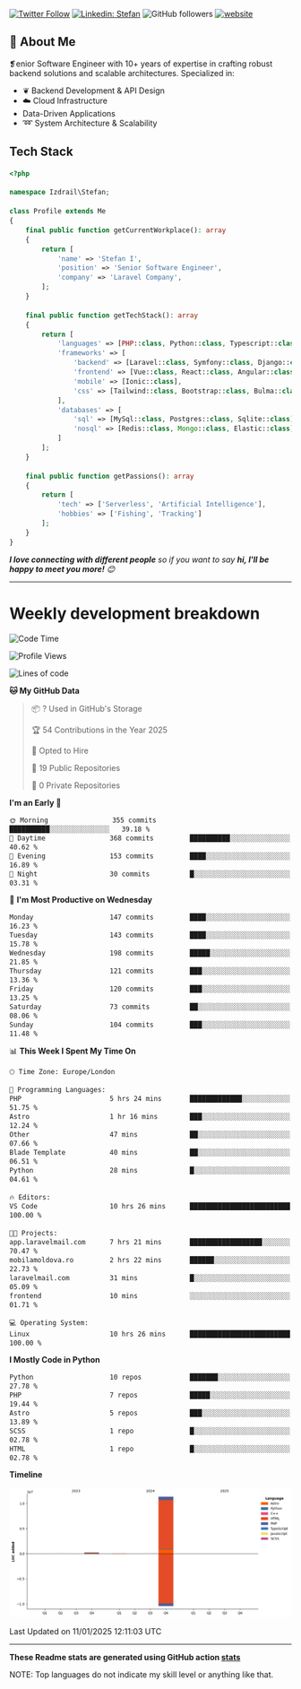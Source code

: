 [![Twitter Follow](https://img.shields.io/twitter/follow/thephpteacher?label=Follow)](https://twitter.com/intent/follow?screen_name=thephpteacher)
[![Linkedin: Stefan](https://img.shields.io/badge/izdrail-blue?style=flat-square&logo=Linkedin&logoColor=white&link=https://www.linkedin.com/in/izdrail/)](https://www.linkedin.com/in/izdrail/)
![GitHub followers](https://img.shields.io/github/followers/izdrail?label=Follow&style=social)
[![website](https://img.shields.io/badge/Website-46a2f1.svg?&style=flat-square&logo=Google-Chrome&logoColor=white&link=https://izdrail.com/)](https://izdrail.com/)

## 🚀 About Me
❡enior Software Engineer with 10+ years of expertise in crafting robust backend solutions and scalable architectures. 
Specialized in:

- ❦ Backend Development & API Design
- ☁️ Cloud Infrastructure
-  Data-Driven Applications
- ➿ System Architecture & Scalability

## Tech Stack

```php
<?php

namespace Izdrail\Stefan;

class Profile extends Me
{
    final public function getCurrentWorkplace(): array
    {
        return [
            'name' => 'Stefan I',
            'position' => 'Senior Software Engineer',
            'company' => 'Laravel Company',
        ];
    }
    
    final public function getTechStack(): array
    {
        return [
            'languages' => [PHP::class, Python::class, Typescript::class],
            'frameworks' => [
                'backend' => [Laravel::class, Symfony::class, Django::class, FastApi::class],
                'frontend' => [Vue::class, React::class, Angular::class],
                'mobile' => [Ionic::class],
                'css' => [Tailwind::class, Bootstrap::class, Bulma::class]
            ],
            'databases' => [
                'sql' => [MySql::class, Postgres::class, Sqlite::class],
                'nosql' => [Redis::class, Mongo::class, Elastic::class]
            ]
        ];
    }

    final public function getPassions(): array
    {
        return [
            'tech' => ['Serverless', 'Artificial Intelligence'],
            'hobbies' => ['Fishing', 'Tracking']
        ];
    }
}
```
 <em><b>I love connecting with different people</b> so if you want to say <b>hi, I'll be happy to meet you more!</b> 😊</em>


---
# Weekly development breakdown
<!--START_SECTION:waka-->
![Code Time](http://img.shields.io/badge/Code%20Time-894%20hrs%2013%20mins-blue)

![Profile Views](http://img.shields.io/badge/Profile%20Views-18-blue)

![Lines of code](https://img.shields.io/badge/From%20Hello%20World%20I%27ve%20Written-11.7%20million%20lines%20of%20code-blue)

**🐱 My GitHub Data** 

> 📦 ? Used in GitHub's Storage 
 > 
> 🏆 54 Contributions in the Year 2025
 > 
> 💼 Opted to Hire
 > 
> 📜 19 Public Repositories 
 > 
> 🔑 0 Private Repositories 
 > 
**I'm an Early 🐤** 

```text
🌞 Morning                355 commits         ██████████░░░░░░░░░░░░░░░   39.18 % 
🌆 Daytime                368 commits         ██████████░░░░░░░░░░░░░░░   40.62 % 
🌃 Evening                153 commits         ████░░░░░░░░░░░░░░░░░░░░░   16.89 % 
🌙 Night                  30 commits          █░░░░░░░░░░░░░░░░░░░░░░░░   03.31 % 
```
📅 **I'm Most Productive on Wednesday** 

```text
Monday                   147 commits         ████░░░░░░░░░░░░░░░░░░░░░   16.23 % 
Tuesday                  143 commits         ████░░░░░░░░░░░░░░░░░░░░░   15.78 % 
Wednesday                198 commits         █████░░░░░░░░░░░░░░░░░░░░   21.85 % 
Thursday                 121 commits         ███░░░░░░░░░░░░░░░░░░░░░░   13.36 % 
Friday                   120 commits         ███░░░░░░░░░░░░░░░░░░░░░░   13.25 % 
Saturday                 73 commits          ██░░░░░░░░░░░░░░░░░░░░░░░   08.06 % 
Sunday                   104 commits         ███░░░░░░░░░░░░░░░░░░░░░░   11.48 % 
```


📊 **This Week I Spent My Time On** 

```text
🕑︎ Time Zone: Europe/London

💬 Programming Languages: 
PHP                      5 hrs 24 mins       █████████████░░░░░░░░░░░░   51.75 % 
Astro                    1 hr 16 mins        ███░░░░░░░░░░░░░░░░░░░░░░   12.24 % 
Other                    47 mins             ██░░░░░░░░░░░░░░░░░░░░░░░   07.66 % 
Blade Template           40 mins             ██░░░░░░░░░░░░░░░░░░░░░░░   06.51 % 
Python                   28 mins             █░░░░░░░░░░░░░░░░░░░░░░░░   04.61 % 

🔥 Editors: 
VS Code                  10 hrs 26 mins      █████████████████████████   100.00 % 

🐱‍💻 Projects: 
app.laravelmail.com      7 hrs 21 mins       ██████████████████░░░░░░░   70.47 % 
mobilamoldova.ro         2 hrs 22 mins       ██████░░░░░░░░░░░░░░░░░░░   22.73 % 
laravelmail.com          31 mins             █░░░░░░░░░░░░░░░░░░░░░░░░   05.09 % 
frontend                 10 mins             ░░░░░░░░░░░░░░░░░░░░░░░░░   01.71 % 

💻 Operating System: 
Linux                    10 hrs 26 mins      █████████████████████████   100.00 % 
```

**I Mostly Code in Python** 

```text
Python                   10 repos            ███████░░░░░░░░░░░░░░░░░░   27.78 % 
PHP                      7 repos             █████░░░░░░░░░░░░░░░░░░░░   19.44 % 
Astro                    5 repos             ███░░░░░░░░░░░░░░░░░░░░░░   13.89 % 
SCSS                     1 repo              █░░░░░░░░░░░░░░░░░░░░░░░░   02.78 % 
HTML                     1 repo              █░░░░░░░░░░░░░░░░░░░░░░░░   02.78 % 
```



**Timeline**

![Lines of Code chart](https://raw.githubusercontent.com/izdrail/izdrail/master/assets/bar_graph.png)


 Last Updated on 11/01/2025 12:11:03 UTC
<!--END_SECTION:waka-->

---


**These Readme stats are generated using GitHub action [stats](https://github.com/izdrail/stats)**

NOTE: Top languages do not indicate my skill level or anything like that. 
